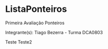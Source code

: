 # ListaPonteiros
Primeira Avaliação Ponteiros

Integrante(s): Tiago Bezerra - Turma DCA0803

Teste
Teste2

